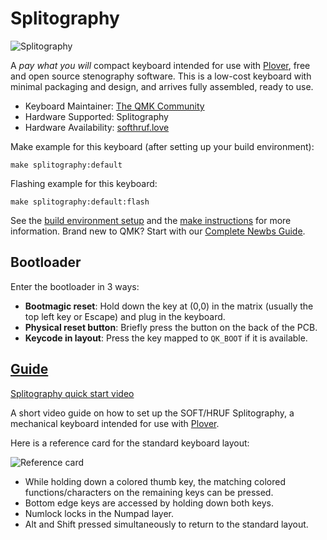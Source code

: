 # Splitography

![Splitography](https://i.imgur.com/NlmR4Gc.jpeg)

A *pay what you will* compact keyboard intended for use with [Plover](https://www.openstenoproject.org/), free and open source stenography software. This is a low-cost keyboard with minimal packaging and design, and arrives fully assembled, ready to use.

* Keyboard Maintainer: [The QMK Community](https://github.com/qmk)
* Hardware Supported: Splitography
* Hardware Availability: [softhruf.love](https://softhruf.love/collections/writers)

Make example for this keyboard (after setting up your build environment):

    make splitography:default

Flashing example for this keyboard:

    make splitography:default:flash

See the [build environment setup](https://docs.qmk.fm/#/getting_started_build_tools) and the [make instructions](https://docs.qmk.fm/#/getting_started_make_guide) for more information. Brand new to QMK? Start with our [Complete Newbs Guide](https://docs.qmk.fm/#/newbs).

## Bootloader

Enter the bootloader in 3 ways:

* **Bootmagic reset**: Hold down the key at (0,0) in the matrix (usually the top left key or Escape) and plug in the keyboard.
* **Physical reset button**: Briefly press the button on the back of the PCB.
* **Keycode in layout**: Press the key mapped to `QK_BOOT` if it is available.

## [Guide](https://softhruf.love/pages/guides)

[Splitography quick start video](https://www.youtube.com/watch?v=ru4cRQ2s_v0)

A short video guide on how to set up the SOFT/HRUF Splitography, a mechanical keyboard intended for use with [Plover](https://www.openstenoproject.org/plover/).

Here is a reference card for the standard keyboard layout:

![Reference card](https://i.imgur.com/ywe8jXR.png)

* While holding down a colored thumb key, the matching colored functions/characters on the remaining keys can be pressed.
* Bottom edge keys are accessed by holding down both keys.
* Numlock locks in the Numpad layer.
* Alt and Shift pressed simultaneously to return to the standard layout.

